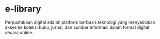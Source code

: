 # e-library
Perpustakaan digital adalah platform berbasis teknologi yang menyediakan akses ke koleksi buku, jurnal, dan sumber informasi dalam format digital secara online.
